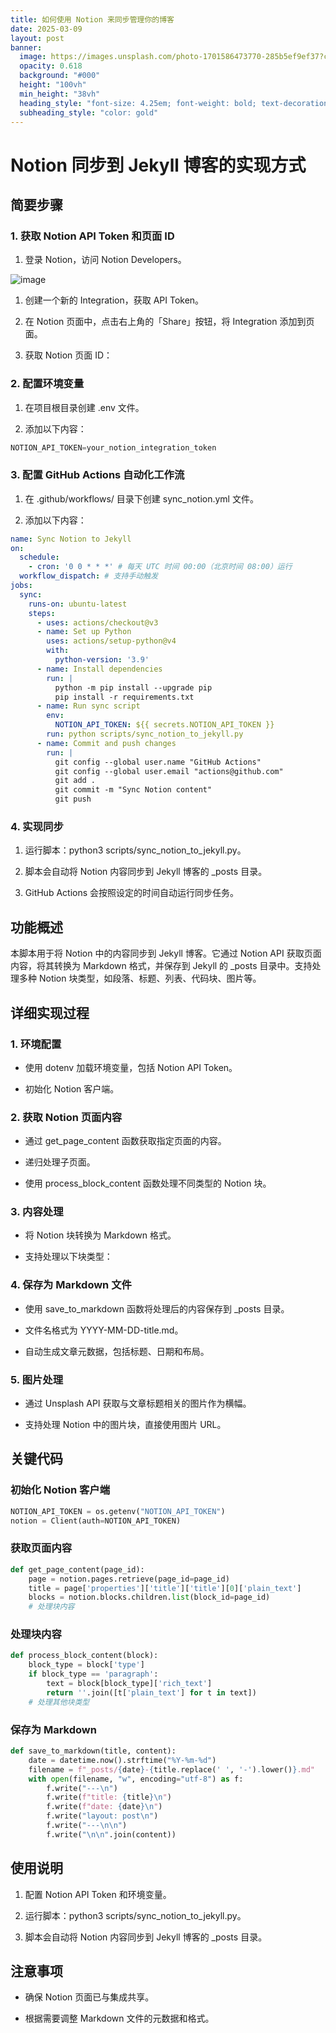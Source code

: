 ```yaml
---
title: 如何使用 Notion 来同步管理你的博客
date: 2025-03-09
layout: post
banner:
  image: https://images.unsplash.com/photo-1701586473770-285b5ef9ef37?crop=entropy&cs=tinysrgb&fit=max&fm=jpg&ixid=M3w2OTIwMzJ8MHwxfHJhbmRvbXx8fHx8fHx8fDE3NDE1NTg1NDN8&ixlib=rb-4.0.3&q=80&w=1080
  opacity: 0.618
  background: "#000"
  height: "100vh"
  min_height: "38vh"
  heading_style: "font-size: 4.25em; font-weight: bold; text-decoration: underline"
  subheading_style: "color: gold"
---
```


# Notion 同步到 Jekyll 博客的实现方式

## 简要步骤

### 1. 获取 Notion API Token 和页面 ID

1. 登录 Notion，访问 Notion Developers。

![image](https://prod-files-secure.s3.us-west-2.amazonaws.com/a7a0cc5a-89b9-4cda-8686-1fba0ca52f40/d19c1afe-dea5-4312-9333-786b0ba83054/image.png?X-Amz-Algorithm=AWS4-HMAC-SHA256&X-Amz-Content-Sha256=UNSIGNED-PAYLOAD&X-Amz-Credential=ASIAZI2LB466ZJ4NMSMV%2F20250309%2Fus-west-2%2Fs3%2Faws4_request&X-Amz-Date=20250309T221543Z&X-Amz-Expires=3600&X-Amz-Security-Token=IQoJb3JpZ2luX2VjEDQaCXVzLXdlc3QtMiJGMEQCIDZy7EnyNx3q%2Bp7Etu63ePbG4YOuzeEKOubqg5WrxeqmAiAp9pnus%2BfPt2vKWzlbKgpc0o4kaEN3VFTGtNX8jTelZSr%2FAwh9EAAaDDYzNzQyMzE4MzgwNSIMoKxZ%2FFYnrtJW03hfKtwDRNiwG8I7KJ7cconlf1cfdaY9eiQZFxfARUkr46BYbGv4c5Kh70zY%2BHFa9URNPrav81KdUkAcnsR5Vz9uTkhqAA%2F1yvp8NOXgnzkb7TJxzlJVkIpfuYqDXcJkvffwyzD7FZQSkT7B84VcMlqUgNSmwB43D41g2SKj2C9Qq9ZmbMJQaDDHMwkPMDBWdsybtXJM0oU%2FL8JQGfQb1kh0uJYS%2FE1Wjfbw68OS6cJBg5NIWxr%2BmfJqpUvlVsCWK0PG5nX%2BFwfoKSC4omCZ%2BulwWrBZJmOt1n%2FUw1BuPcnq0jz8UkIMc%2FJwGg9xp03K3r%2F6AYbd99pRdwcBNrujoqZGSMWWBDfzovq2W9USG6riua7z%2FmvlgKPe%2BJLDJMYzGS6mqzT2UAOqqJu9aLtV1q4d5Ab4QA%2BCUHYuhsO1o1Iu9nr%2FXC1nfjKn7dX0T6NTvYGIMZE%2FiYhUXTpXcSKsUoqE6hAWePaszuydu0LhjLQNDSWbDMGBCzxEi3u340oVJDmA2ghFZ1RQorOCfmmOjJjGLrTanA3av%2BWVmGqwKA5Kei4GOsjmVbbFSIzxFOEbiz%2BVuQFtwWKY7LprkP3gyt4T2gx7h7upI%2BBXnpudF%2BIkKR6Dy8TV0XLzPPR4SYW1f7Aw0%2BG3vgY6pgH3FEDIs%2BDVFfnZpgo7KIal%2BD2wQH56a%2FlTagUk4UyFIou2wI9yzLjW7WGB6nm%2B0StBxX97zlRI6H2wtFBinnS9MOkBNq8fl%2B3bkJAU0x3qMIN05YZgxTf0y72csSvaFEXKwP8rJFZY%2FLtOCcLnVArakAbsK3RzC67FJ764SNiKNH8BXpL43iDAUXgbilJ75%2BrAzpiS8OJ3UaXx5JLyPYvlghfNZod5&X-Amz-Signature=4bbb66416a18334f29bed2752cc4da212db6ace2172430283670b0b7cd4496e7&X-Amz-SignedHeaders=host&x-id=GetObject)

1. 创建一个新的 Integration，获取 API Token。

1. 在 Notion 页面中，点击右上角的「Share」按钮，将 Integration 添加到页面。

1. 获取 Notion 页面 ID：


### 2. 配置环境变量

1. 在项目根目录创建 .env 文件。

1. 添加以下内容：

```javascript
NOTION_API_TOKEN=your_notion_integration_token
```

### 3. 配置 GitHub Actions 自动化工作流

1. 在 .github/workflows/ 目录下创建 sync_notion.yml 文件。

1. 添加以下内容：

```yaml
name: Sync Notion to Jekyll
on:
  schedule:
    - cron: '0 0 * * *' # 每天 UTC 时间 00:00（北京时间 08:00）运行
  workflow_dispatch: # 支持手动触发
jobs:
  sync:
    runs-on: ubuntu-latest
    steps:
      - uses: actions/checkout@v3
      - name: Set up Python
        uses: actions/setup-python@v4
        with:
          python-version: '3.9'
      - name: Install dependencies
        run: |
          python -m pip install --upgrade pip
          pip install -r requirements.txt
      - name: Run sync script
        env:
          NOTION_API_TOKEN: ${{ secrets.NOTION_API_TOKEN }}
        run: python scripts/sync_notion_to_jekyll.py
      - name: Commit and push changes
        run: |
          git config --global user.name "GitHub Actions"
          git config --global user.email "actions@github.com"
          git add .
          git commit -m "Sync Notion content"
          git push
```

### 4. 实现同步

1. 运行脚本：python3 scripts/sync_notion_to_jekyll.py。

1. 脚本会自动将 Notion 内容同步到 Jekyll 博客的 _posts 目录。

1. GitHub Actions 会按照设定的时间自动运行同步任务。

## 功能概述

本脚本用于将 Notion 中的内容同步到 Jekyll 博客。它通过 Notion API 获取页面内容，将其转换为 Markdown 格式，并保存到 Jekyll 的 _posts 目录中。支持处理多种 Notion 块类型，如段落、标题、列表、代码块、图片等。

## 详细实现过程

### 1. 环境配置

- 使用 dotenv 加载环境变量，包括 Notion API Token。

- 初始化 Notion 客户端。

### 2. 获取 Notion 页面内容

- 通过 get_page_content 函数获取指定页面的内容。

- 递归处理子页面。

- 使用 process_block_content 函数处理不同类型的 Notion 块。

### 3. 内容处理

- 将 Notion 块转换为 Markdown 格式。

- 支持处理以下块类型：


### 4. 保存为 Markdown 文件

- 使用 save_to_markdown 函数将处理后的内容保存到 _posts 目录。

- 文件名格式为 YYYY-MM-DD-title.md。

- 自动生成文章元数据，包括标题、日期和布局。

### 5. 图片处理

- 通过 Unsplash API 获取与文章标题相关的图片作为横幅。

- 支持处理 Notion 中的图片块，直接使用图片 URL。

## 关键代码

### 初始化 Notion 客户端

```python
NOTION_API_TOKEN = os.getenv("NOTION_API_TOKEN")
notion = Client(auth=NOTION_API_TOKEN)
```

### 获取页面内容

```python
def get_page_content(page_id):
    page = notion.pages.retrieve(page_id=page_id)
    title = page['properties']['title']['title'][0]['plain_text']
    blocks = notion.blocks.children.list(block_id=page_id)
    # 处理块内容
```

### 处理块内容

```python
def process_block_content(block):
    block_type = block['type']
    if block_type == 'paragraph':
        text = block[block_type]['rich_text']
        return ''.join([t['plain_text'] for t in text])
    # 处理其他块类型
```

### 保存为 Markdown

```python
def save_to_markdown(title, content):
    date = datetime.now().strftime("%Y-%m-%d")
    filename = f"_posts/{date}-{title.replace(' ', '-').lower()}.md"
    with open(filename, "w", encoding="utf-8") as f:
        f.write("---\n")
        f.write(f"title: {title}\n")
        f.write(f"date: {date}\n")
        f.write("layout: post\n")
        f.write("---\n\n")
        f.write("\n\n".join(content))
```

## 使用说明

1. 配置 Notion API Token 和环境变量。

1. 运行脚本：python3 scripts/sync_notion_to_jekyll.py。

1. 脚本会自动将 Notion 内容同步到 Jekyll 博客的 _posts 目录。

## 注意事项

- 确保 Notion 页面已与集成共享。

- 根据需要调整 Markdown 文件的元数据和格式。